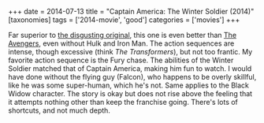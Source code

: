 +++
date = 2014-07-13
title = "Captain America: The Winter Soldier (2014)"
[taxonomies]
tags = ['2014-movie', 'good']
categories = ['movies']
+++

Far superior to [the disgusting original], this one is even better than
[The Avengers], even without Hulk and Iron Man. The action sequences are
intense, though excessive (think *The Transformers*), but not too
frantic. My favorite action sequence is the Fury chase. The abilities of
the Winter Soldier matched that of Captain America, making him fun to
watch. I would have done without the flying guy (Falcon), who happens to
be overly skillful, like he was some super-human, which he's not. Same
applies to the Black Widow character. The story is okay but does not
rise above the feeling that it attempts nothing other than keep the
franchise going. There's lots of shortcuts, and not much depth.

  [the disgusting original]: http://tshepang.net/captain-america-the-first-avenger-2011
  [The Avengers]: http://tshepang.net/the-avengers-2012
